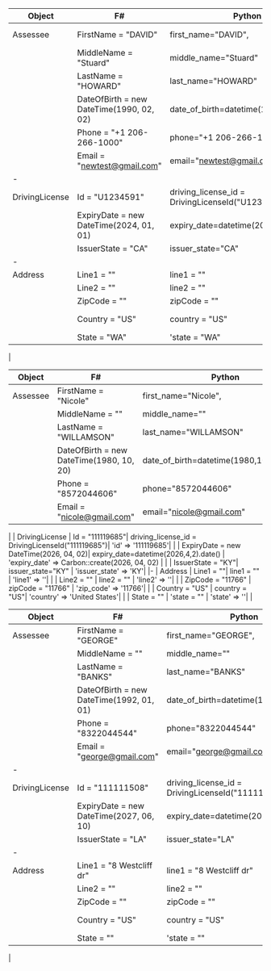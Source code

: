 


| Object | F# | Python | PHP |
---- | ---- | ---- | ----
| Assessee        | FirstName = "DAVID"| first_name="DAVID",| 'first_name' => 'DAVID'|
|                 | MiddleName = "Stuard"| middle_name="Stuard" | 'middle_name' => 'Stuard'|
|                 | LastName = "HOWARD" | last_name="HOWARD" | 'last_name' => 'HOWARD'|
|                 | DateOfBirth = new DateTime(1990, 02, 02) | date_of_birth=datetime(1990,2,2).date() | 'date_of_birth' => Carbon::create(1990, 02, 02)|
|                 | Phone = "+1 206-266-1000" | phone="+1 206-266-1000" | 'phone' => '+1 206-266-1000'|
|                 | Email = "newtest@gmail.com" | email="newtest@gmail.com" | 'email' => 'newtest@gmail.com'|
|-
| DrivingLicense  | Id = "U1234591"| driving_license_id = DrivingLicenseId("U1234591")|  'id' => 'U1234591'|
|                 | ExpiryDate = new DateTime(2024, 01, 01)| expiry_date=datetime(2024,1,1).date() | 'expiry_date' => Carbon::create(2024, 01, 01) |
|                 | IssuerState = "CA"| issuer_state="CA" | 'issuer_state' => 'CA'|
|-
| Address         | Line1 = ""| line1 = "" | 'line1' => ''|
|                 | Line2 = "" | line2 = "" | 'line2' => ''|
|                 | ZipCode = "" | zipCode = ""  | 'zip_code' => ''|
|                 | Country = "US" | country = "US"| 'country' => 'United States'|
|                 | State = "WA" | 'state = "WA"  | 'state' => 'WA'|
|




| Object | F# | Python | PHP |
---- | ---- | ---- | ----
| Assessee        | FirstName = "Nicole"| first_name="Nicole",| 'first_name' => 'Nicole'|
|                 | MiddleName = ""| middle_name="" | 'middle_name' => ''|
|                 | LastName = "WILLAMSON" | last_name="WILLAMSON" | 'last_name' => 'WILLAMSON'|
|                 | DateOfBirth = new DateTime(1980, 10, 20) | date_of_birth=datetime(1980,10,20).date() | 'date_of_birth' => Carbon::create(1980, 10, 20),
|                 | Phone = "8572044606" | phone="8572044606" | 'phone' => '8572044606'|
|                 | Email = "nicole@gmail.com" | email="nicole@gmail.com" | 'email' => 'nicole@gmail.com'|
|
| DrivingLicense  | Id = "111119685"| driving_license_id = DrivingLicenseId("111119685")|  'id' => '111119685'|
|                 | ExpiryDate = new DateTime(2026, 04, 02)| expiry_date=datetime(2026,4,2).date() | 'expiry_date' => Carbon::create(2026, 04, 02) |
|                 | IssuerState = "KY"| issuer_state="KY" | 'issuer_state' => 'KY'|
|-
| Address         | Line1 = ""| line1 = "" | 'line1' => ''|
|                 | Line2 = "" | line2 = "" | 'line2' => ''|
|                 | ZipCode = "11766" | zipCode = "11766"  | 'zip_code' => '11766'|
|                 | Country = "US" | country = "US"| 'country' => 'United States'|
|                 | State = "" | 'state = ""  | 'state' => ''|
|





| Object | F# | Python | PHP |
---- | ---- | ---- | ----
| Assessee        | FirstName = "GEORGE"| first_name="GEORGE",| 'first_name' => 'GEORGE'|
|                 | MiddleName = ""| middle_name="" | 'middle_name' => ''|
|                 | LastName = "BANKS" | last_name="BANKS" | 'last_name' => 'BANKS'|
|                 | DateOfBirth = new DateTime(1992, 01, 01) | date_of_birth=datetime(1992,1,1).date() | 'date_of_birth' => Carbon::create(1992, 01, 01),
|                 | Phone = "8322044544" | phone="8322044544" | 'phone' => '8322044544'|
|                 | Email = "george@gmail.com" | email="george@gmail.com" | 'email' => 'george@gmail.com'|
|-
| DrivingLicense  | Id = "111111508"| driving_license_id = DrivingLicenseId("111111508")|  'id' => '111111508'|
|                 | ExpiryDate = new DateTime(2027, 06, 10)| expiry_date=datetime(2027,6,10).date() | 'expiry_date' => Carbon::create(2027, 06, 10) |
|                 | IssuerState = "LA"| issuer_state="LA" | 'issuer_state' => 'LA'|
|-
| Address         | Line1 = "8 Westcliff dr"| line1 = "8 Westcliff dr" | 'line1' => '8 Westcliff dr'|
|                 | Line2 = "" | line2 = "" | 'line2' => ''|
|                 | ZipCode = "" | zipCode = ""  | 'zip_code' => ''|
|                 | Country = "US" | country = "US"| 'country' => 'United States'|
|                 | State = "" | 'state = ""  | 'state' => ''|
|
